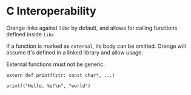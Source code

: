# C Interoperability

Orange links against `libc` by default, and allows for calling functions defined inside `libc`.

If a function is marked as `external`, its body can be omitted. Orange will assume it's defined in a linked library and allow usage.

External functions must not be generic.

```
extern def printf(str: const char*, ...)

printf("Hello, %s!\n", "world")
```
